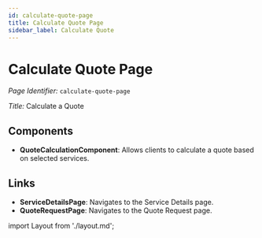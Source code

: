 ```yaml
---
id: calculate-quote-page
title: Calculate Quote Page
sidebar_label: Calculate Quote
---
```


# Calculate Quote Page

*Page Identifier:* `calculate-quote-page`

*Title:* Calculate a Quote

## Components
- **QuoteCalculationComponent**: Allows clients to calculate a quote based on selected services.

## Links
- **ServiceDetailsPage**: Navigates to the Service Details page.
- **QuoteRequestPage**: Navigates to the Quote Request page.

import Layout from './layout.md';

<Layout />


